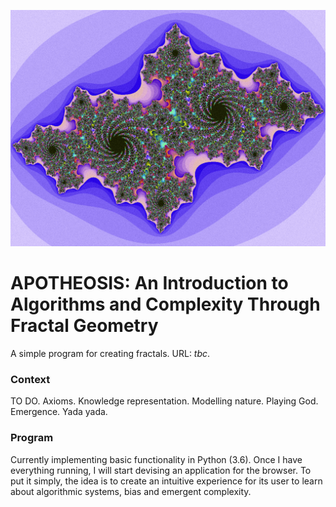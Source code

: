 ![Julia](media/julia.png)

# APOTHEOSIS: An Introduction to Algorithms and Complexity Through Fractal Geometry

A simple program for creating fractals. URL: *tbc*.

### Context

TO DO. Axioms. Knowledge representation. Modelling nature. Playing God. Emergence. Yada yada.

### Program

Currently implementing basic functionality in Python (3.6). Once I have everything running, I will start devising an application for the browser. To put it simply, the idea is to create an intuitive experience for its user to learn about algorithmic systems, bias and emergent complexity.
